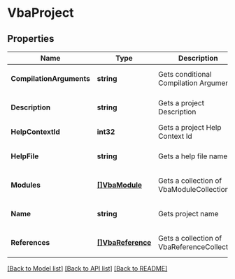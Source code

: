 # VbaProject

## Properties
Name | Type | Description | Notes
------------ | ------------- | ------------- | -------------
**CompilationArguments** | **string** | Gets conditional Compilation Arguments | [optional] [default to null]
**Description** | **string** | Gets a project Description | [optional] [default to null]
**HelpContextId** | **int32** | Gets a project Help Context Id | [default to null]
**HelpFile** | **string** | Gets a help file name | [optional] [default to null]
**Modules** | [**[]VbaModule**](VbaModule.md) | Gets a collection of VbaModuleCollection | [optional] [default to null]
**Name** | **string** | Gets project name | [optional] [default to null]
**References** | [**[]VbaReference**](VbaReference.md) | Gets a collection of VbaReferenceCollection | [optional] [default to null]

[[Back to Model list]](../README.md#documentation-for-models) [[Back to API list]](../README.md#documentation-for-api-endpoints) [[Back to README]](../README.md)


